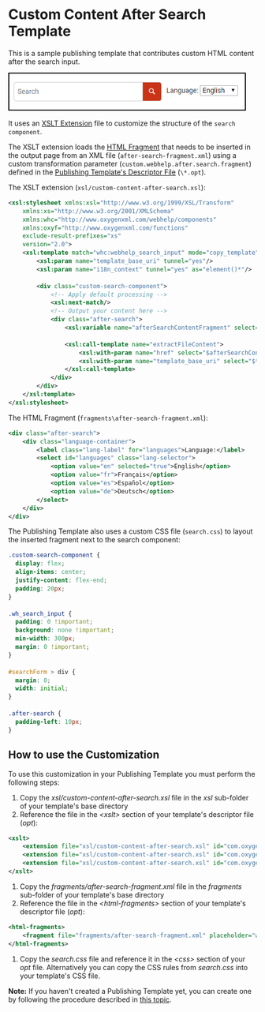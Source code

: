 # Custom Content After Search Template

This is a sample publishing template that contributes custom HTML content after the search input.

![Output Sample](search.png)

It uses an 
[XSLT Extension](https://www.oxygenxml.com/doc/versions/25.1/ug-webhelp-responsive/topics/whr-responsive-override-xslt-dita-xslt-import.html) file to customize the structure of the `search component`.

The XSLT extension loads the
[HTML Fragment](https://www.oxygenxml.com/doc/versions/25.1/ug-webhelp-responsive/topics/wh-add-custom-html.html#wh-add-custom-html__the_xml_file) that needs to be inserted in the output page from an XML file (`after-search-fragment.xml`)  using a custom transformation parameter (`custom.webhelp.after.search.fragment`) defined in the 
[Publishing Template's Descriptor File](https://www.oxygenxml.com/doc/versions/25.1/ug-webhelp-responsive/topics/whr_publishing_template_contents.html#ariaid-title2) (`\*.opt`).

The XSLT extension (`xsl/custom-content-after-search.xsl`):
```xml
<xsl:stylesheet xmlns:xsl="http://www.w3.org/1999/XSL/Transform"
    xmlns:xs="http://www.w3.org/2001/XMLSchema"
    xmlns:whc="http://www.oxygenxml.com/webhelp/components"
    xmlns:oxyf="http://www.oxygenxml.com/functions"
    exclude-result-prefixes="xs"
    version="2.0">
    <xsl:template match="whc:webhelp_search_input" mode="copy_template">
        <xsl:param name="template_base_uri" tunnel="yes"/>
        <xsl:param name="i18n_context" tunnel="yes" as="element()*"/>
        
        <div class="custom-search-component">
            <!-- Apply default processing -->
            <xsl:next-match/>
            <!-- Output your content here -->
            <div class="after-search">
                <xsl:variable name="afterSearchContentFragment" select="oxyf:getParameter('custom.webhelp.after.search.fragment')"/> 
                
                <xsl:call-template name="extractFileContent">
                    <xsl:with-param name="href" select="$afterSearchContentFragment"/>
                    <xsl:with-param name="template_base_uri" select="$template_base_uri"/>
                </xsl:call-template>
            </div>
        </div>
    </xsl:template>
</xsl:stylesheet>
```

The HTML Fragment (`fragments\after-search-fragment.xml`):
```xml
<div class="after-search">
    <div class="language-container">
        <label class="lang-label" for="languages">Language:</label>
        <select id="languages" class="lang-selector">
            <option value="en" selected="true">English</option>
            <option value="fr">Français</option>
            <option value="es">Español</option>
            <option value="de">Deutsch</option>
        </select>  
    </div>
</div>
```
The Publishing Template also uses a custom CSS file (`search.css`) to layout the inserted fragment next to the search component:
```css
.custom-search-component {
  display: flex;
  align-items: center;
  justify-content: flex-end;
  padding: 20px;
}

.wh_search_input {
  padding: 0 !important;
  background: none !important;
  min-width: 300px;
  margin: 0 !important;
}

#searchForm > div {
  margin: 0;
  width: initial;
}

.after-search {
  padding-left: 10px;
}
```

## How to use the Customization

To use this customization in your Publishing Template you must perform the following steps:

1. Copy the *xsl/custom-content-after-search.xsl* file in the *xsl* sub-folder of your template's base directory
1. Reference the file in the *&lt;xslt>* section of your template's descriptor file (*opt*):
```xml
<xslt>
    <extension file="xsl/custom-content-after-search.xsl" id="com.oxygenxml.webhelp.xsl.createMainPage"/>
    <extension file="xsl/custom-content-after-search.xsl" id="com.oxygenxml.webhelp.xsl.createSearchPage"/>
    <extension file="xsl/custom-content-after-search.xsl" id="com.oxygenxml.webhelp.xsl.dita2webhelp"/>
</xslt>
```
1. Copy the *fragments/after-search-fragment.xml* file in the *fragments* sub-folder of your template's base directory
1. Reference the file in the *&lt;html-fragments>* section of your template's descriptor file (*opt*):
```xml
<html-fragments>
    <fragment file="fragments/after-search-fragment.xml" placeholder="webhelp.fragment.after.search.input"/>
</html-fragments>
```
1. Copy the *search.css* file and reference it in the *&lt;css>* section of your *opt* file. Alternatively you can copy the CSS rules from *search.css* into your template's CSS file.

**Note:** If you haven't created a Publishing Template yet, you can create one by following the procedure described in [this topic](https://www.oxygenxml.com/doc/versions/25.1/ug-webhelp-responsive/topics/whr-create-publishing-template-x.html).


